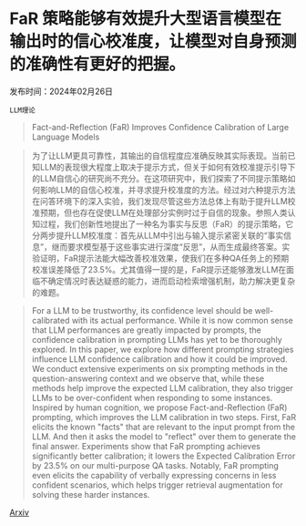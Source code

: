 # FaR 策略能够有效提升大型语言模型在输出时的信心校准度，让模型对自身预测的准确性有更好的把握。

发布时间：2024年02月26日

`LLM理论`

> Fact-and-Reflection (FaR) Improves Confidence Calibration of Large Language Models

> 为了让LLM更具可靠性，其输出的自信程度应准确反映其实际表现。当前已知LLM的表现很大程度上取决于提示方式，但关于如何有效校准提示引导下的LLM自信心的研究尚不充分。在这项研究中，我们探索了不同提示策略如何影响LLM的自信心校准，并寻求提升校准度的方法。经过对六种提示方法在问答环境下的深入实验，我们发现尽管这些方法总体上有助于提升LLM校准预期，但也存在促使LLM在处理部分实例时过于自信的现象。参照人类认知过程，我们创新性地提出了一种名为事实与反思（FaR）的提示策略，它分两步提升LLM校准度：首先从LLM中引出与输入提示紧密关联的“事实信息”，继而要求模型基于这些事实进行深度“反思”，从而生成最终答案。实验证明，FaR提示法能大幅改善校准效果，使我们在多种QA任务上的预期校准误差降低了23.5%。尤其值得一提的是，FaR提示还能够激发LLM在面临不确定情况时表达疑惑的能力，进而启动检索增强机制，助力解决更复杂的难题。

> For a LLM to be trustworthy, its confidence level should be well-calibrated with its actual performance. While it is now common sense that LLM performances are greatly impacted by prompts, the confidence calibration in prompting LLMs has yet to be thoroughly explored. In this paper, we explore how different prompting strategies influence LLM confidence calibration and how it could be improved. We conduct extensive experiments on six prompting methods in the question-answering context and we observe that, while these methods help improve the expected LLM calibration, they also trigger LLMs to be over-confident when responding to some instances. Inspired by human cognition, we propose Fact-and-Reflection (FaR) prompting, which improves the LLM calibration in two steps. First, FaR elicits the known "facts" that are relevant to the input prompt from the LLM. And then it asks the model to "reflect" over them to generate the final answer. Experiments show that FaR prompting achieves significantly better calibration; it lowers the Expected Calibration Error by 23.5% on our multi-purpose QA tasks. Notably, FaR prompting even elicits the capability of verbally expressing concerns in less confident scenarios, which helps trigger retrieval augmentation for solving these harder instances.

[Arxiv](https://arxiv.org/abs/2402.17124)